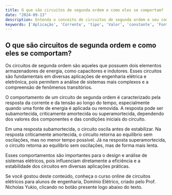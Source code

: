 ```yaml
---
title: O que são circuitos de segunda ordem e como eles se comportam?
date: "2024-09-13"
description: Entenda o conceito de circuitos de segunda ordem e seu comportamento em termos de corrente e tensão.
keywords: ['Aplicação', 'Corrente', 'tipo', 'Valor', 'constante', 'Fonte', 'segunda']
---
```


## O que são circuitos de segunda ordem e como eles se comportam?

Os circuitos de segunda ordem são aqueles que possuem dois elementos armazenadores de energia, como capacitores e indutores. Esses circuitos são fundamentais em diversas aplicações de engenharia elétrica e eletrônica, pois permitem a análise de sistemas mais complexos e a compreensão de fenômenos transitórios.

O comportamento de um circuito de segunda ordem é caracterizado pela resposta da corrente e da tensão ao longo do tempo, especialmente quando uma fonte de energia é aplicada ou removida. A resposta pode ser subamortecida, criticamente amortecida ou superamortecida, dependendo dos valores dos componentes e das condições iniciais do circuito.

Em uma resposta subamortecida, o circuito oscila antes de estabilizar. Na resposta criticamente amortecida, o circuito retorna ao equilíbrio sem oscilações, mas no menor tempo possível. Já na resposta superamortecida, o circuito retorna ao equilíbrio sem oscilações, mas de forma mais lenta.

Esses comportamentos são importantes para o design e análise de sistemas elétricos, pois influenciam diretamente a eficiência e a estabilidade dos circuitos em diversas aplicações práticas.

Se você gostou deste conteúdo, conheça o curso online de circuitos elétricos para alunos de engenharia, Domínio Elétrico, criado pelo Prof. Nicholas Yukio, clicando no botão presente logo abaixo do texto.